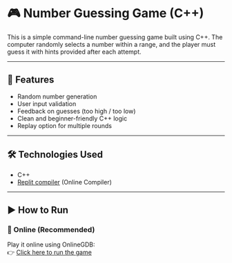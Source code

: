 # 🎮 Number Guessing Game (C++)

This is a simple command-line number guessing game built using C++. The computer randomly selects a number within a range, and the player must guess it with hints provided after each attempt.

---

## 📌 Features

- Random number generation
- User input validation
- Feedback on guesses (too high / too low)
- Clean and beginner-friendly C++ logic
- Replay option for multiple rounds

---

## 🛠️ Technologies Used

- C++
- [Replit compiler](https://replit.com/~) (Online Compiler)

---

## ▶️ How to Run

### 🔹 Online (Recommended)

Play it online using OnlineGDB:  
👉 [Click here to run the game](https://replit.com/@mehtabhoomi292/Number-guessing-game#main.cpp)

